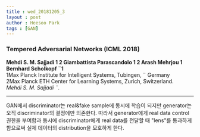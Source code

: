 ```yaml
---
title : wed_20181205_3
layout : post
author : Heesoo Park
tags : [GAN]
---
```


<h3>Tempered Adversarial Networks (ICML 2018)</h3>


<p>
<b>Mehdi S. M. Sajjadi 1 2 Giambattista Parascandolo 1 2 Arash Mehrjou 1 Bernhard Scholkopf ¨1</b><Br/>
1Max Planck Institute for Intelligent Systems, Tubingen, ¨
Germany<br/>
2Max Planck ETH Center for Learning Systems,
Zurich, Switzerland. <br/>
<em>Mehdi S. M. Sajjadi ¨<msajjadi.com>.</em><Br/>





</p>

<hr />
<p>
GAN에서 discriminator는 real&fake sample에 동시에 학습이 되지만 generator는 오직 discriminator의 결정에만 의존한다. 따라서 generator에게 real data control 권한을 부여함과 동시에 discriminator에게 real data를 전달할 때 "lens"를 통과하게 함으로써 실제 데이터의 distribution을 모호하게 한다.
</p>
